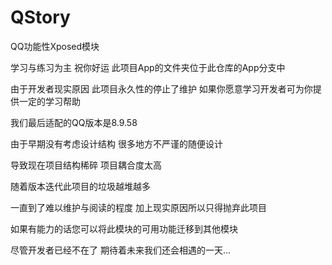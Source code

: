 # QStory
QQ功能性Xposed模块

学习与练习为主 祝你好运 此项目App的文件夹位于此仓库的App分支中

由于开发者现实原因 此项目永久性的停止了维护 如果你愿意学习开发者可为你提供一定的学习帮助

我们最后适配的QQ版本是8.9.58

由于早期没有考虑设计结构 很多地方不严谨的随便设计 

导致现在项目结构稀碎 项目耦合度太高 

随着版本迭代此项目的垃圾越堆越多 

一直到了难以维护与阅读的程度 加上现实原因所以只得抛弃此项目


如果有能力的话您可以将此模块的可用功能迁移到其他模块


尽管开发者已经不在了 期待着未来我们还会相遇的一天...
